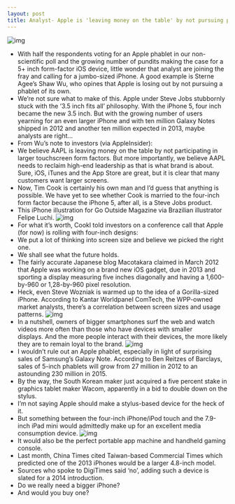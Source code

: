 ```yaml
---
layout: post
title: Analyst- Apple is 'leaving money on the table' by not pursuing phablets
---
```

![img](http://media.idownloadblog.com/wp-content/uploads/2013/01/iphoneplus-all-models-extrawide.png)
* With half the respondents voting for an Apple phablet in our non-scientific poll and the growing number of pundits making the case for a 5+ inch form-factor iOS device, little wonder that analyst are joining the fray and calling for a jumbo-sized iPhone. A good example is Sterne Agee’s Shaw Wu, who opines that Apple is losing out by not pursuing a phablet of its own.
* We’re not sure what to make of this. Apple under Steve Jobs stubbornly stuck with the ‘3.5 inch fits all’ philosophy. With the iPhone 5, four inch became the new 3.5 inch. But with the growing number of users yearning for an even larger iPhone and with ten million Galaxy Notes shipped in 2012 and another ten million expected in 2013, maybe analysts are right…
* From Wu’s note to investors (via AppleInsider):
* We believe AAPL is leaving money on the table by not participating in larger touchscreen form factors. But more importantly, we believe AAPL needs to reclaim high-end leadership as that is what brand is about. Sure, iOS, iTunes and the App Store are great, but it is clear that many customers want larger screens.
* Now, Tim Cook is certainly his own man and I’d guess that anything is possible. We have yet to see whether Cook is married to the four-inch form factor because the iPhone 5, after all, is a Steve Jobs product.
* This iPhone illustration for Go Outside Magazine via Brazilian illustrator Felipe Luchi.
![img](http://media.idownloadblog.com/wp-content/uploads/2013/02/iPhone-illustration-Felipe-Luchi-001.jpg)
* For what it’s worth, Cookl told investors on a conference call that Apple (for now) is rolling with four-inch designs:
* We put a lot of thinking into screen size and believe we picked the right one.
* We shall see what the future holds.
* The fairly accurate Japanese blog Macotakara claimed in March 2012 that Apple was working on a brand new iOS gadget, due in 2013 and sporting a display measuring five inches diagonally and having a 1,600-by-960 or 1,28-by-960 pixel resolution.
* Heck, even Steve Wozniak is warmed up to the idea of a Gorilla-sized iPhone. According to Kantar Worldpanel ComTech, the WPP-owned market analysts, there’s a correlation between screen sizes and usage patterns.
![img](http://media.idownloadblog.com/wp-content/uploads/2012/09/Kantar-Worldpanel-ComTech-Q212-smartphone-screen-size.png)
* In a nutshell, owners of bigger smartphones surf the web and watch videos more often than those who have devices with smaller displays. And the more people interact with their devices, the more likely they are to remain loyal to the brand.
![img](http://media.idownloadblog.com/wp-content/uploads/2012/11/iPhone-5-Galaxy-S-III.jpg)
* I wouldn’t rule out an Apple phablet, especially in light of surprising sales of Samsung’s Galaxy Note. According to Ben Reitzes of Barclays, sales of 5-inch phablets will grow from 27 million in 2012 to an astounding 230 million in 2015.
* By the way, the South Korean maker just acquired a five percent stake in graphics tablet maker Wacom, apparently in a bid to double down on the stylus.
* I’m not saying Apple should make a stylus-based device for the heck of it.
* But something between the four-inch iPhone/iPod touch and the 7.9-inch iPad mini would admittedly make up for an excellent media consumption device.
![img](http://media.idownloadblog.com/wp-content/uploads/2012/12/ipod_touch.png)
* It would also be the perfect portable app machine and handheld gaming console.
* Last month, China Times cited Taiwan-based Commercial Times which predicted one of the 2013 iPhones would be a larger 4.8-inch model.
* Sources who spoke to DigiTimes said ‘no’, adding such a device is slated for a 2014 introduction.
* Do we really need a bigger iPhone?
* And would you buy one?

